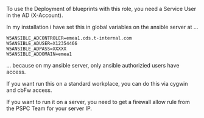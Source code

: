 To use the Deployment of blueprints with this role, you need a Service
User in the AD (X-Account).

In my installation i have set this in global variables on the ansible
server at ...
```
W5ANSIBLE_ADCONTROLER=emea1.cds.t-internal.com
W5ANSIBLE_ADUSER=X12354466
W5ANSIBLE_ADPASS=XXXXX
W5ANSIBLE_ADDOMAIN=emea1
```
... because on my ansible server, only ansible authorizied users have access.

If you want run this on a standard workplace, you can do this via cygwin
and cbFw access.

If you want to run it on a server, you need to get a firewall allow rule
from the PSPC Team for your server IP.


